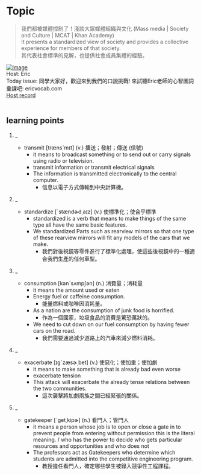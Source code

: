 # Topic

> 我們都被媒體控制了！淺談大眾媒體組織與文化 (Mass media | Society and Culture | MCAT | Khan Academy) <br>
> It presents a standardized view of society and provides a collective experience for members of that society. <br>
> 其代表社會標準的見解，也提供社會成員集體的經驗。 <br>

[![Image](https://cdn.voicetube.com/assets/thumbnails/5RRyX9mI5Lw.jpg)](https://www.youtube.com/embed/5RRyX9mI5Lw?rel=0&showinfo=0&cc_load_policy=0&controls=1&autoplay=1&iv_load_policy=3&playsinline=1&wmode=transparent&start=57&end=64&enablejsapi=1&origin=https://tw.voicetube.com&widgetid=1)<br>
Host: Eric
<br>Today issue: 同學大家好，歡迎來到我們的口說挑戰! 來試聽Eric老師的心智圖詞彙課吧: ericvocab.com
<br>
[Host record](https://cdn.voicetube.com/tmp/everyday_records/yangec/3341.mp3)
<br><br>
## learning points
1. _
	* transmit [trænsˋmɪt] (v.) 播送；發射；傳送 (信號)
		- it means to broadcast something or to send out or carry signals using radio or television.
		- transmit information or transmit electrical signals
		- The information is transmitted electronically to the central computer.
			+ 信息以電子方式傳輸到中央計算機。

2. _
	* standardize [ˋstændɚd͵aɪz] (v.) 使標準化；使合乎標準
		- standardized is a verb that means to make things of the same type all have the same basic features.
		- We standardized Parts such as rearview mirrors so that one type of these rearview mirrors will fit any models of the cars that we make.
			+ 我們對後視鏡等零件進行了標準化處理，使這些後視鏡中的一種適合我們生產的任何車型。

3. _
	* consumption [kənˋsʌmpʃən] (n.) 消費量；消耗量
		- it means the amount used or eaten
		- Energy fuel or caffeine consumption.
			+ 能量燃料或咖啡因消耗量。
		- As a nation are the consumption of junk food is horrified.
			+ 作為一個國家，垃圾食品的消費是驚恐萬狀的。
		- We need to cut down on our fuel consumption by having fewer cars on the road.
			+ 我們需要通過減少道路上的汽車來減少燃料消耗。

4. _
	* exacerbate [ɪgˋzæsɚ͵bet] (v.) 使惡化；使加重；使加劇
		- it means to make something that is already bad even worse
		- exacerbate tension
		- This attack will exacerbate the already tense relations between the two communities.
			+ 這次襲擊將加劇兩族之間已經緊張的關係。


5. _
	* gatekeeper [ˋget͵kipɚ] (n.) 看門人；管門人
		- it means a person whose job is to open or close a gate in to prevent people from entering without permission this is the literal meaning. / who has the power to decide who gets particular resources and opportunities and who does not
		- The professors act as Gatekeepers who determine which students are admitted into the competitive engineering program.
			+ 教授擔任看門人，確定哪些學生被錄入競爭性工程課程。
